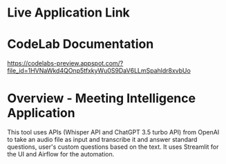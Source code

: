 # Live Application Link

# CodeLab Documentation
https://codelabs-preview.appspot.com/?file_id=1HVNaWkd4QOnp5tfxkyWu0S9DaV6LLmSpahldr8xvbUo

# Overview - Meeting Intelligence Application
This tool uses APIs (Whisper API and ChatGPT 3.5 turbo API) from OpenAI to take an audio file as input and transcribe it and
answer standard questions, user's custom questions based on the text. It uses Streamlit for the UI and Airflow for the automation.
